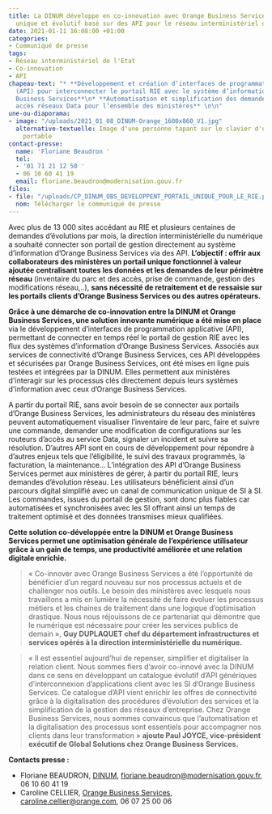 ```yaml
---
title: La DINUM développe en co-innovation avec Orange Business Services un portail
  unique et évolutif basé sur des API pour le réseau interministériel de l’État (RIE)
date: 2021-01-11 16:08:00 +01:00
categories:
- Communiqué de presse
tags:
- Réseau interministériel de l'Etat
- Co-innovation
- API
chapeau-text: "* **Développement et création d’interfaces de programmation applicative
  (API) pour interconnecter le portail RIE avec le système d’information d’Orange
  Business Services**\n* **Automatisation et simplification des demandes pour les
  accès réseaux Data pour l’ensemble des ministères** \n\n"
une-ou-diaporama:
- image: "/uploads/2021_01_08_DINUM-Orange_1600x860_V1.jpg"
  alternative-textuelle: Image d'une personne tapant sur le clavier d'un ordinateur
    portable
contact-presse:
  name: 'Floriane Beaudron '
  tel:
  - '01 71 21 12 50 '
  - 06 10 60 41 19
  email: floriane.beaudron@modernisation.gouv.fr
files:
- file: "/uploads/CP_DINUM_OBS_DEVELOPPENT_PORTAIL_UNIQUE_POUR_LE_RIE.pdf"
  nom: Télécharger le communiqué de presse
---
```


Avec plus de 13 000 sites accédant au RIE et plusieurs centaines de demandes d’évolutions par mois, la direction interministérielle du numérique a souhaité connecter son portail de gestion directement au système d’information d’Orange Business Services via des API. **L’objectif : offrir aux collaborateurs des ministères un portail unique fonctionnel à valeur ajoutée centralisant toutes les données et les demandes de leur périmètre réseau** (inventaire du parc et des accès, prise de commande, gestion des modifications réseau,..), **sans nécessité de retraitement et de ressaisie sur les portails clients d’Orange Business Services ou des autres opérateurs.**

**Grâce à une démarche de co-innovation entre la DINUM et Orange Business Services, une solution innovante numérique a été mise en place** via le développement d’interfaces de programmation applicative (API), permettant de connecter en temps réel le portail de gestion RIE avec les flux des systèmes d’information d’Orange Business Services. Associés aux services de connectivité d’Orange Business Services, ces API développées et sécurisées par Orange Business Services, ont été mises en ligne puis testées et intégrées par la DINUM. Elles permettent aux ministères d'interagir sur les processus clés directement depuis leurs systèmes d'information avec ceux d’Orange Business Services. 

A partir du portail RIE, sans avoir besoin de se connecter aux portails d’Orange Business Services, les administrateurs du réseau des ministères peuvent automatiquement visualiser l’inventaire de leur parc, faire et suivre une commande, demander une modification de configurations sur les routeurs d’accès au service Data, signaler un incident et suivre sa résolution. D’autres API sont en cours de développement pour répondre à d’autres enjeux tels que l’éligibilité, le suivi des travaux programmés, la facturation, la maintenance… L’intégration des API d’Orange Business Services permet aux ministères de gérer, à partir du portail RIE, leurs demandes d’évolution réseau. Les utilisateurs bénéficient ainsi d’un parcours digital simplifié avec un canal de communication unique de SI à SI. Les commandes, issues du portail de gestion, sont donc plus fiables car automatisées et synchronisées avec les SI offrant ainsi un temps de traitement optimisé et des données transmises mieux qualifiées. 

**Cette solution co-développée entre la DINUM et Orange Business Services permet une optimisation générale de l’expérience utilisateur grâce à un gain de temps, une productivité améliorée et une relation digitale enrichie.**


> « Co-innover avec Orange Business Services a été l’opportunité de bénéficier d’un regard nouveau sur nos processus actuels et de challenger nos outils. Le besoin des ministères avec lesquels nous travaillons a mis en lumière la nécessité de faire évoluer les processus métiers et les chaines de traitement dans une logique d’optimisation drastique. Nous nous réjouissons de ce partenariat qui démontre que le numérique est nécessaire pour créer les services publics de demain », **Guy DUPLAQUET chef du département infrastructures et services opérés à la direction interministérielle du numérique.**
 


> « Il est essentiel aujourd’hui de repenser, simplifier et digitaliser la relation client. Nous sommes fiers d’avoir co-innové avec la DINUM dans ce sens en développant un catalogue évolutif d’API génériques d’interconnexion d’applications client avec les SI d’Orange Business Services. Ce catalogue d’API vient enrichir les offres de connectivité grâce à la digitalisation des procédures d’évolution des services et la simplification de la gestion des réseaux d’entreprise. Chez Orange Business Services, nous sommes convaincus que l’automatisation et la digitalisation des processus sont essentiels pour accompagner nos clients dans leur transformation » **ajoute Paul JOYCE, vice-président exécutif de Global Solutions chez Orange Business Services.**




**Contacts presse :**
* Floriane BEAUDRON, [DINUM](https://www.numerique.gouv.fr/dinum/), floriane.beaudron@modernisation.gouv.fr, 06 10 60 41 19
* Caroline CELLIER, [Orange Business Services](https://www.orange-business.com/fr), caroline.cellier@orange.com, 06 07 25 00 06
